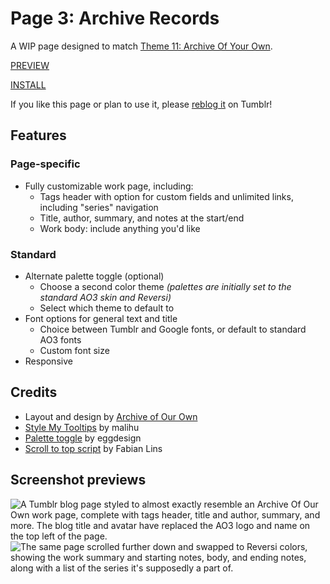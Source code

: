 # Page 3: Archive Records

A WIP page designed to match [Theme 11: Archive Of Your Own](https://wovenstarlight.github.io/tumblr-themes/theme11/).

[PREVIEW](https://starlightpreviews.tumblr.com/pg3)

[INSTALL](https://raw.githubusercontent.com/wovenstarlight/tumblr-themes/main/pages/page3/page3.html)

If you like this page or plan to use it, please [reblog it](https://starlightthemes.tumblr.com/pg3) on Tumblr!

## Features
### Page-specific
- Fully customizable work page, including:
	- Tags header with option for custom fields and unlimited links, including "series" navigation
	- Title, author, summary, and notes at the start/end
	- Work body: include anything you'd like

### Standard
- Alternate palette toggle (optional)
	- Choose a second color theme *(palettes are initially set to the standard AO3 skin and Reversi)*
	- Select which theme to default to
- Font options for general text and title
	- Choice between Tumblr and Google fonts, or default to standard AO3 fonts
	- Custom font size
- Responsive

## Credits
- Layout and design by [Archive of Our Own](https://archiveofourown.org)
- [Style My Tooltips](http://manos.malihu.gr/style-my-tooltips-jquery-plugin) by malihu
- [Palette toggle](https://eggdesign.tumblr.com/post/186889223257/day-night-mode-tutorial-after-featuring-a) by eggdesign
- [Scroll to top script](https://github.com/FabianLins/scrolltotop_arrow_jquery) by Fabian Lins

## Screenshot previews
![A Tumblr blog page styled to almost exactly resemble an Archive Of Our Own work page, complete with tags header, title and author, summary, and more. The blog title and avatar have replaced the AO3 logo and name on the top left of the page.](https://github.com/wovenstarlight/tumblr-themes/blob/main/pages/page1/page3_light.png?raw=true)
![The same page scrolled further down and swapped to Reversi colors, showing the work summary and starting notes, body, and ending notes, along with a list of the series it's supposedly a part of.](https://github.com/wovenstarlight/tumblr-themes/blob/main/pages/page1/page3_dark.png?raw=true)